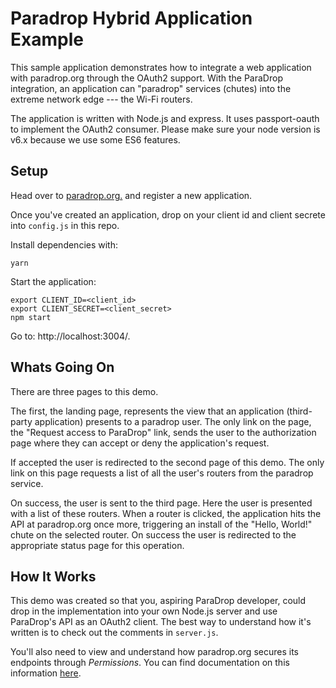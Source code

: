 # Paradrop Hybrid Application Example

This sample application demonstrates how to integrate a web application with paradrop.org through the OAuth2 support. With the ParaDrop integration, an application can "paradrop" services (chutes) into the extreme network edge --- the Wi-Fi routers.

The application is written with Node.js and express. It uses passport-oauth to implement the OAuth2 consumer. Please make sure your node version is v6.x because we use some ES6 features.

## Setup

Head over to [paradrop.org.](https://paradrop.org/) and register a new application.

Once you've created an application, drop on your client id and client secrete into `config.js` in this repo.

Install dependencies with:

```
yarn
```

Start the application:

```
export CLIENT_ID=<client_id>
export CLIENT_SECRET=<client_secret>
npm start
```

Go to: http://localhost:3004/.

## Whats Going On

There are three pages to this demo.

The first, the landing page, represents the view that an application (third-party application) presents to a paradrop user. The only link on the page, the "Request access to ParaDrop" link,
sends the user to the authorization page where they can accept or deny the application's request.

If accepted the user is redirected to the second page of this demo. The only link on this page requests a list of all the user's routers from the paradrop service.

On success, the user is sent to the third page. Here the user is presented with a list of these routers. When a router is clicked, the application hits the API at paradrop.org once more, triggering an install of the "Hello, World!" chute on the selected router. On success the user is redirected to the appropriate status page for this operation.

## How It Works

This demo was created so that you, aspiring ParaDrop developer, could drop in the implementation into your own Node.js server and use ParaDrop's API as an OAuth2 client. The best way to understand how it's written is to check out the comments in `server.js`.

You'll also need to view and understand how paradrop.org secures its endpoints through *Permissions*. You can find documentation on this information [here](http://paradrop.readthedocs.io/en/latest/).
